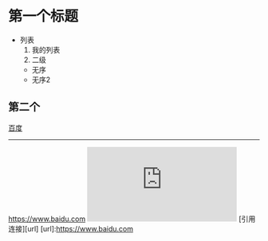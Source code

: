 # 第一个标题
- 列表
  1. 我的列表
  2. 二级
    - 无序
    - 无序2
## 第二个
[百度](https://www.baidu.com)
*****
<https://www.baidu.com>
![noim](http://www.ivsky.com/bizhi/january_2018_v45565/pic_725509.html#al_tit)
[引用连接][url]
[url]:https://www.baidu.com

